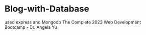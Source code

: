 # Blog-with-Database
 used express and Mongodb
 The Complete 2023 Web Development Bootcamp - Dr. Angela Yu
